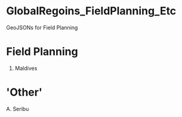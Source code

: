 # GlobalRegoins_FieldPlanning_Etc
GeoJSONs for Field Planning

# Field Planning
1. Maldives

# 'Other'
A. Seribu
